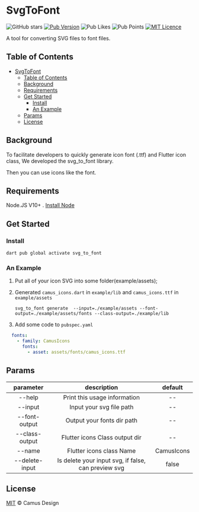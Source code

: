# SvgToFont

![GitHub stars](https://img.shields.io/github/stars/camus-design/svg_to_font?style=social)
[![Pub Version](https://img.shields.io/pub/v/svg_to_font?label=version&style=flat-square)](https://pub.dev/packages/svg_to_font/changelog)
![Pub Likes](https://img.shields.io/pub/likes/svg_to_font?label=Pub%20Likes&style=flat-squar)
![Pub Points](https://img.shields.io/pub/points/svg_to_font?label=Pub%20Points&style=flat-squar)
[![MIT Licence](https://img.shields.io/github/license/camus-design/svg_to_font?style=flat-square&longCache=true)](https://opensource.org/licenses/mit-license.php)

A tool for converting SVG files to font files.

## Table of Contents

- [SvgToFont](#svgtofont)
  - [Table of Contents](#table-of-contents)
  - [Background](#background)
  - [Requirements](#requirements)
  - [Get Started](#get-started)
    - [Install](#install)
    - [An Example](#an-example)
  - [Params](#params)
  - [License](#license)

## Background

To facilitate developers to quickly generate icon font (.ttf) and Flutter icon class, We developed the svg_to_font library.

Then you can use icons like the font.

## Requirements

Node.JS V10+ . [Install Node](https://nodejs.org/en/download/)

## Get Started

### Install

```shell
dart pub global activate svg_to_font
```

### An Example

1. Put all of your icon SVG into some folder(example/assets);
2. Generated `camus_icons.dart` in `example/lib` and `camus_icons.ttf` in `example/assets`

    ```shell
    svg_to_font generate  --input=./example/assets --font-output=./example/assets/fonts --class-output=./example/lib
    ```

3. Add some code to `pubspec.yaml`

  ```yaml
    fonts:
      - family: CamusIcons
        fonts:
          - asset: assets/fonts/camus_icons.ttf
  ```

## Params

|  parameter   | description | default |
|  :----:  | :----:  | :----:  |
 --help   | Print this usage information  | -- |
 --input  | Input your svg file path | -- |
 --font-output   | Output your fonts dir path | -- |
 --class-output    | Flutter icons Class output dir | -- |
 --name    | Flutter icons class Name | CamusIcons |
 --delete-input  | Is delete your input svg, if false, can preview svg | false  |

## License

[MIT](LICENSE) © Camus Design
